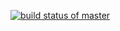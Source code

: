 [![build status of master](https://app.travis-ci.com/github/0Trickster0/GitHubApi567.svg?branch=master)](https://app.travis-ci.com/github/0Trickster0/GitHubApi567)